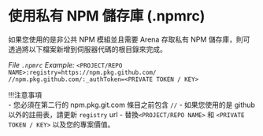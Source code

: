 # 使用私有 NPM 儲存庫 (.npmrc)

如果您使用的是非公共 NPM 模組並且需要 Arena 存取私有 NPM 儲存庫，則可透過將以下檔案新增到伺服器代碼的根目錄來完成。 

*File ```.npmrc``` Example:* ``` <PROJECT/REPO NAME>:registry=https://npm.pkg.github.com/ //npm.pkg.github.com/:_authToken=<PRIVATE TOKEN / KEY> ```

!!!注意事項   
    \- 您必須在第二行的 npm.pkg.git.com 條目之前包含 `//` \- 如果您使用的是 github 以外的註冊表，請更新 `registry` url - 替換`<PROJECT/REPO NAME>` 和 `<PRIVATE TOKEN / KEY>` 以及您的專案價值。


